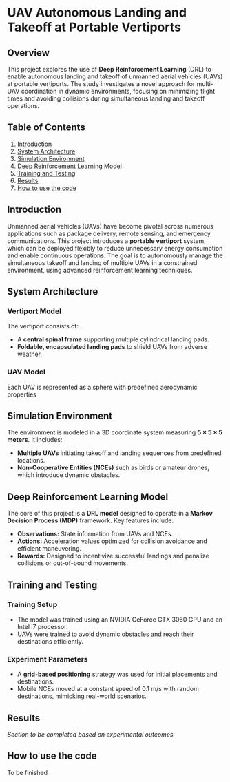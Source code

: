 # UAV Autonomous Landing and Takeoff at Portable Vertiports

## Overview

This project explores the use of **Deep Reinforcement Learning** (DRL) to enable autonomous landing and takeoff of unmanned aerial vehicles (UAVs) at portable vertiports. The study investigates a novel approach for multi-UAV coordination in dynamic environments, focusing on minimizing flight times and avoiding collisions during simultaneous landing and takeoff operations.

## Table of Contents

1. [Introduction](#introduction)
2. [System Architecture](#system-architecture)
3. [Simulation Environment](#simulation-environment)
4. [Deep Reinforcement Learning Model](#deep-reinforcement-learning-model)
5. [Training and Testing](#training-and-testing)
6. [Results](#results)
7. [How to use the code](#how-to-use-the-code)

## Introduction

Unmanned aerial vehicles (UAVs) have become pivotal across numerous applications such as package delivery, remote sensing, and emergency communications. This project introduces a **portable vertiport** system, which can be deployed flexibly to reduce unnecessary energy consumption and enable continuous operations. The goal is to autonomously manage the simultaneous takeoff and landing of multiple UAVs in a constrained environment, using advanced reinforcement learning techniques.

## System Architecture

### Vertiport Model

The vertiport consists of:
- A **central spinal frame** supporting multiple cylindrical landing pads.
- **Foldable, encapsulated landing pads** to shield UAVs from adverse weather.

### UAV Model

Each UAV is represented as a sphere with predefined aerodynamic properties

## Simulation Environment

The environment is modeled in a 3D coordinate system measuring **5 × 5 × 5 meters**. It includes:
- **Multiple UAVs** initiating takeoff and landing sequences from predefined locations.
- **Non-Cooperative Entities (NCEs)** such as birds or amateur drones, which introduce dynamic obstacles.

## Deep Reinforcement Learning Model

The core of this project is a **DRL model** designed to operate in a **Markov Decision Process (MDP)** framework. Key features include:
- **Observations:** State information from UAVs and NCEs.
- **Actions:** Acceleration values optimized for collision avoidance and efficient maneuvering.
- **Rewards:** Designed to incentivize successful landings and penalize collisions or out-of-bound movements.

## Training and Testing

### Training Setup

- The model was trained using an NVIDIA GeForce GTX 3060 GPU and an Intel i7 processor.
- UAVs were trained to avoid dynamic obstacles and reach their destinations efficiently.

### Experiment Parameters

- A **grid-based positioning** strategy was used for initial placements and destinations.
- Mobile NCEs moved at a constant speed of 0.1 m/s with random destinations, mimicking real-world scenarios.

## Results

*Section to be completed based on experimental outcomes.*

## How to use the code
To be finished





